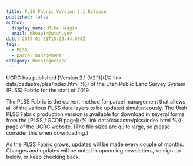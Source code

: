 ```yaml
---
title: PLSS Fabric Version 2.1 Release
published: false
author:
  display_name: Mike Heagin
  email: mheagin@utah.gov
date: 2019-01-31T15:26:44.000Z
tags:
  - PLSS
  - parcel management
category: Uncategorized
---
```


UGRC has published [Version 2.1 (V2.1)]({% link data/cadastre/plss/index.html %}) of the Utah Public Land Survey System (PLSS) Fabric for the start of 2019.

The PLSS Fabric is the current method for parcel management that allows all of the various PLSS data layers to be updated simultaneously. The Utah PLSS Fabric production version is available for download in several forms from the [PLSS / GCDB page]({% link data/cadastre/plss/index.html %}) page of the UGRC website. (The file sizes are quite large, so please consider this when downloading.)

As the PLSS Fabric grows, updates will be made every couple of months. Changes and updates will be noted in upcoming newsletters, so sign up below, or keep checking back.
